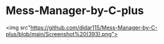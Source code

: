 # Mess-Manager-by-C-plus


<img src"https://github.com/didar115/Mess-Manager-by-C-plus/blob/main/Screenshot%20(393).png">
